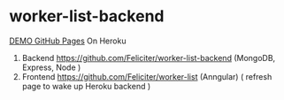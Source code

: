 # worker-list-backend

 [DEMO GitHub Pages](https://feliciter.github.io/worker-list)
 On Heroku 


1. Backend https://github.com/Feliciter/worker-list-backend (MongoDB, Express, Node )
2. Frontend  https://github.com/Feliciter/worker-list (Anngular)
( refresh page to wake up Heroku backend )

